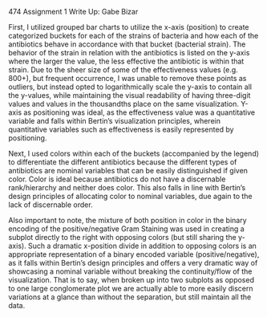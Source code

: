 474 Assignment 1 Write Up:
Gabe Bizar

First, I utilized grouped bar charts to utilize the x-axis (position) to create categorized buckets for each of the strains of bacteria and how each of the antibiotics behave in accordance with that bucket (bacterial strain). The behavior of the strain in relation with the antibiotics is listed on the y-axis where the larger the value, the less effective the antibiotic is within that strain. Due to the sheer size of some of the effectiveness values (e.g. 800+), but frequent occurrence, I was unable to remove these points as outliers, but instead opted to logarithmically scale the y-axis to contain all the y-values, while maintaining the visual readability of having  three-digit values and values in the thousandths place on the same visualization. Y-axis as positioning was ideal, as the effectiveness value was a quantitative variable and falls within Bertin’s visualization principles, wherein quantitative variables such as effectiveness is easily represented by positioning.
	
Next, I used colors within each of the buckets (accompanied by the legend) to differentiate the different antibiotics because the different types of antibiotics are nominal variables that can be easily distinguished if given color. Color is ideal because antibiotics do not have a discernable rank/hierarchy and neither does color. This also falls in line with Bertin’s design principles of allocating color to nominal variables, due again to the lack of discernable order.
	
Also important to note, the mixture of both position in color in the binary encoding of the positive/negative Gram Staining was used in creating a subplot directly to the right with opposing colors (but still sharing the y-axis). Such a dramatic x-position divide in addition to opposing colors is an appropriate representation of a binary encoded variable (positive/negative), as it falls within Bertin’s design principles and offers a very dramatic way of showcasing a nominal variable without breaking the continuity/flow of the visualization. That is to say, when broken up into two subplots as opposed to one large conglomerate plot we are actually able to more easily discern variations at a glance than without the separation, but still maintain all the data.
